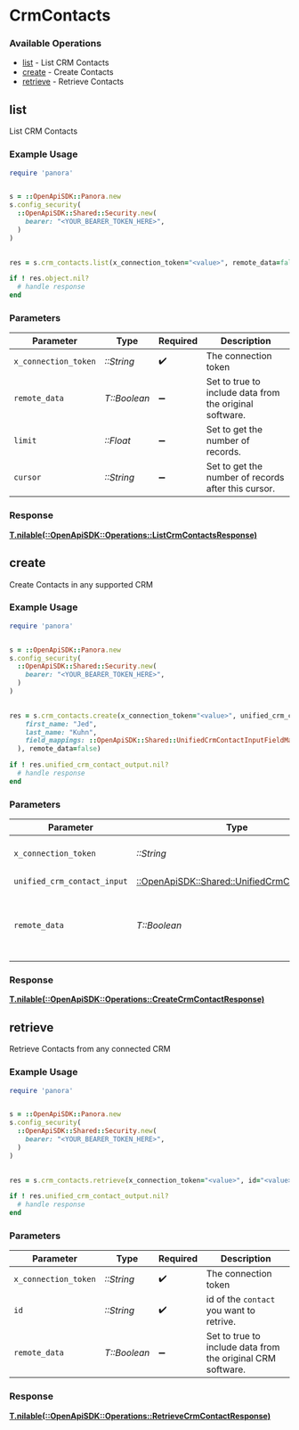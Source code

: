 # CrmContacts


### Available Operations

* [list](#list) - List CRM Contacts
* [create](#create) - Create Contacts
* [retrieve](#retrieve) - Retrieve Contacts

## list

List CRM Contacts

### Example Usage

```ruby
require 'panora'


s = ::OpenApiSDK::Panora.new
s.config_security(
  ::OpenApiSDK::Shared::Security.new(
    bearer: "<YOUR_BEARER_TOKEN_HERE>",
  )
)

    
res = s.crm_contacts.list(x_connection_token="<value>", remote_data=false, limit=7685.78, cursor="<value>")

if ! res.object.nil?
  # handle response
end

```

### Parameters

| Parameter                                               | Type                                                    | Required                                                | Description                                             |
| ------------------------------------------------------- | ------------------------------------------------------- | ------------------------------------------------------- | ------------------------------------------------------- |
| `x_connection_token`                                    | *::String*                                              | :heavy_check_mark:                                      | The connection token                                    |
| `remote_data`                                           | *T::Boolean*                                            | :heavy_minus_sign:                                      | Set to true to include data from the original software. |
| `limit`                                                 | *::Float*                                               | :heavy_minus_sign:                                      | Set to get the number of records.                       |
| `cursor`                                                | *::String*                                              | :heavy_minus_sign:                                      | Set to get the number of records after this cursor.     |


### Response

**[T.nilable(::OpenApiSDK::Operations::ListCrmContactsResponse)](../../models/operations/listcrmcontactsresponse.md)**


## create

Create Contacts in any supported CRM

### Example Usage

```ruby
require 'panora'


s = ::OpenApiSDK::Panora.new
s.config_security(
  ::OpenApiSDK::Shared::Security.new(
    bearer: "<YOUR_BEARER_TOKEN_HERE>",
  )
)

    
res = s.crm_contacts.create(x_connection_token="<value>", unified_crm_contact_input=::OpenApiSDK::Shared::UnifiedCrmContactInput.new(
    first_name: "Jed",
    last_name: "Kuhn",
    field_mappings: ::OpenApiSDK::Shared::UnifiedCrmContactInputFieldMappings.new(),
  ), remote_data=false)

if ! res.unified_crm_contact_output.nil?
  # handle response
end

```

### Parameters

| Parameter                                                                                     | Type                                                                                          | Required                                                                                      | Description                                                                                   |
| --------------------------------------------------------------------------------------------- | --------------------------------------------------------------------------------------------- | --------------------------------------------------------------------------------------------- | --------------------------------------------------------------------------------------------- |
| `x_connection_token`                                                                          | *::String*                                                                                    | :heavy_check_mark:                                                                            | The connection token                                                                          |
| `unified_crm_contact_input`                                                                   | [::OpenApiSDK::Shared::UnifiedCrmContactInput](../../models/shared/unifiedcrmcontactinput.md) | :heavy_check_mark:                                                                            | N/A                                                                                           |
| `remote_data`                                                                                 | *T::Boolean*                                                                                  | :heavy_minus_sign:                                                                            | Set to true to include data from the original CRM software.                                   |


### Response

**[T.nilable(::OpenApiSDK::Operations::CreateCrmContactResponse)](../../models/operations/createcrmcontactresponse.md)**


## retrieve

Retrieve Contacts from any connected CRM

### Example Usage

```ruby
require 'panora'


s = ::OpenApiSDK::Panora.new
s.config_security(
  ::OpenApiSDK::Shared::Security.new(
    bearer: "<YOUR_BEARER_TOKEN_HERE>",
  )
)

    
res = s.crm_contacts.retrieve(x_connection_token="<value>", id="<value>", remote_data=false)

if ! res.unified_crm_contact_output.nil?
  # handle response
end

```

### Parameters

| Parameter                                                   | Type                                                        | Required                                                    | Description                                                 |
| ----------------------------------------------------------- | ----------------------------------------------------------- | ----------------------------------------------------------- | ----------------------------------------------------------- |
| `x_connection_token`                                        | *::String*                                                  | :heavy_check_mark:                                          | The connection token                                        |
| `id`                                                        | *::String*                                                  | :heavy_check_mark:                                          | id of the `contact` you want to retrive.                    |
| `remote_data`                                               | *T::Boolean*                                                | :heavy_minus_sign:                                          | Set to true to include data from the original CRM software. |


### Response

**[T.nilable(::OpenApiSDK::Operations::RetrieveCrmContactResponse)](../../models/operations/retrievecrmcontactresponse.md)**


